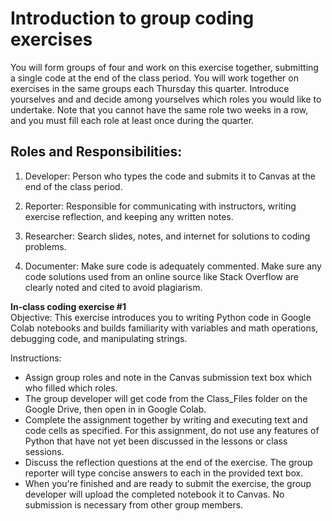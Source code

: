 # Introduction to group coding exercises
You will form groups of four and work on this exercise together, submitting a single code at the end of the class period. You will work together on exercises in the same groups each Thursday this quarter. Introduce yourselves and and decide among yourselves which roles you would like to undertake. Note that you cannot have the same role two weeks in a row, and you must fill each role at least once during the quarter.

## Roles and Responsibilities:

1. Developer: Person who types the code and submits it to Canvas at the end of the class period.

2. Reporter: Responsible for communicating with instructors, writing exercise reflection, and keeping any written notes.

3. Researcher: Search slides, notes, and internet for solutions to coding problems.

4. Documenter: Make sure code is adequately commented. Make sure any code solutions used from an online source like Stack Overflow are clearly noted and cited to avoid plagiarism.

**In-class coding exercise #1** <br>
Objective: This exercise introduces you to writing Python code in Google Colab notebooks and builds familiarity with variables and math operations, debugging code, and manipulating strings.

Instructions:

- Assign group roles and note in the Canvas submission text box which who filled which roles.
- The group developer will get code from the Class_Files folder on the Google Drive, then open in in Google Colab.
- Complete the assignment together by writing and executing text and code cells as specified. For this assignment, do not use any features of Python that have not yet been discussed in the lessons or class sessions.
- Discuss the reflection questions at the end of the exercise. The group reporter will type concise answers to each in the provided text box.
- When you're finished and are ready to submit the exercise, the group developer will upload the completed notebook it to Canvas. No submission is necessary from other group members.
